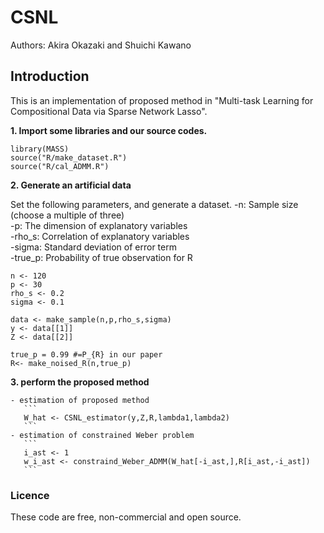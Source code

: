 # CSNL
Authors: Akira Okazaki and Shuichi Kawano
## Introduction
This is an implementation of proposed method in "Multi-task Learning for Compositional Data via Sparse Network Lasso".

**1. Import some libraries and our source codes.**
  ```
  library(MASS)
  source("R/make_dataset.R")
  source("R/cal_ADMM.R")
  ```
  
**2. Generate an artificial data**

  Set the following parameters, and generate a dataset.
    -n: Sample size (choose a multiple of three)  
    -p: The dimension of explanatory variables  
    -rho_s: Correlation of explanatory variables  
    -sigma: Standard deviation of error term  
    -true_p: Probability of true observation for R  
    
   ```
   n <- 120
   p <- 30
   rho_s <- 0.2
   sigma <- 0.1
   
   data <- make_sample(n,p,rho_s,sigma)
   y <- data[[1]]
   Z <- data[[2]]
      
   true_p = 0.99 #=P_{R} in our paper
   R<- make_noised_R(n,true_p)
   ```
  
**3. perform the proposed method**

    - estimation of proposed method
       ```
       W_hat <- CSNL_estimator(y,Z,R,lambda1,lambda2)
       ``` 
    - estimation of constrained Weber problem
       ```
       i_ast <- 1
       w_i_ast <- constraind_Weber_ADMM(W_hat[-i_ast,],R[i_ast,-i_ast])
       ```

### Licence

These code are free, non-commercial and open source.

